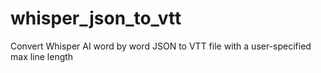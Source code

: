 # whisper_json_to_vtt
Convert Whisper AI word by word JSON to VTT file with a user-specified max line length
